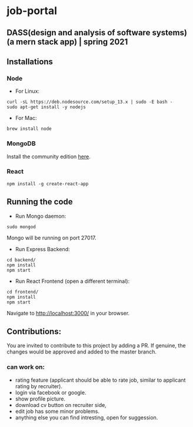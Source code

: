 # job-portal

## DASS(design and analysis of software systems) (a mern stack app) | spring 2021

## Installations

### Node

* For Linux:
```
curl -sL https://deb.nodesource.com/setup_13.x | sudo -E bash -
sudo apt-get install -y nodejs
```

* For Mac:
```
brew install node
```

### MongoDB

Install the community edition [here](https://docs.mongodb.com/manual/installation/#mongodb-community-edition-installation-tutorials).

### React

```
npm install -g create-react-app
```

## Running the code

* Run Mongo daemon:
```
sudo mongod
```
Mongo will be running on port 27017.


* Run Express Backend:
```
cd backend/
npm install
npm start
```

* Run React Frontend (open a different terminal):
```
cd frontend/
npm install
npm start
```

Navigate to [http://localhost:3000/](http://localhost:3000/) in your browser.

## Contributions:
You are invited to contribute to this project by adding a PR. If genuine, the changes would be approved and added to the master branch.

### can work on:
* rating feature (applicant should be able to rate job, similar to applicant rating by recruiter).
* login via facebook or google.
* show profile picture.
* download cv button on recruiter side,
* edit job has some minor problems.
* anything else you can find intresting, open for suggession.
